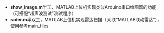 - **show_image.m**半工，MATLAB上位机实现类似Arduino串口绘图器的功能（可搭配“超声波测试”测试程序）
- **rader.m**半双工，MATLAB上位机实现雷达扫描（关联“MATLAB联动雷达”），使用参考[main_files](../main_files/README.md)